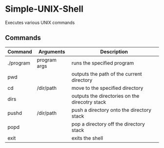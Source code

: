 # Simple-UNIX-Shell
Executes various UNIX commands

## Commands

|   Command    |    Arguments     |     Description                                 |
| -------------| -----------------| ------------------------------------------------|
|    ./program |  program args    | runs the specified program                      |
|    pwd       |                  | outputs the path of the current directory       |                                                   
|    cd        |  /dir/path       | move to the specified directory                 |  
|    dirs      |                  | outputs the directories on the direcotry stack  |  
|    pushd     |  /dir/path       | push a directory onto the directory stack       |  
|    popd      |                  | pop a directory off the directory stack         | 
|    exit      |                  | exits the shell                                 |  


